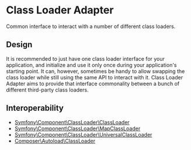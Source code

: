 Class Loader Adapter
====================

Common interface to interact with a number of different class loaders.


Design
------

It is recommended to just have one class loader interface for your application,
and initialize and use it only once during your application's starting point.
It can, however, sometimes be handy to allow swapping the class loader while
still using the same API to interact with it. Class Loader Adapter aims to
provide that interface commonality between a bunch of different third-party
class loaders.


Interoperability
----------------

* [Symfony\Component\ClassLoader\ClassLoader](https://github.com/symfony/ClassLoader/blob/master/ClassLoader.php)
* [Symfony\Component\ClassLoader\MapClassLoader](https://github.com/symfony/ClassLoader/blob/master/MapClassLoader.php)
* [Symfony\Component\ClassLoader\UniversalClassLoader](https://github.com/symfony/ClassLoader/blob/master/UniversalClassLoader.php)
* [Composer\Autoload\ClassLoader](https://github.com/composer/composer/blob/master/src/Composer/Autoload/ClassLoader.php)
